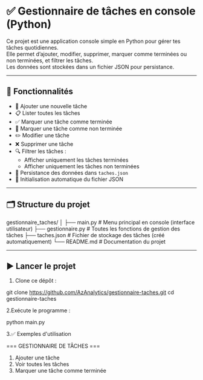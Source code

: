 # ✅ Gestionnaire de tâches en console (Python)

Ce projet est une application console simple en Python pour gérer tes tâches quotidiennes.  
Elle permet d’ajouter, modifier, supprimer, marquer comme terminées ou non terminées, et filtrer les tâches.  
Les données sont stockées dans un fichier JSON pour persistance.

---

## 🚀 Fonctionnalités

- 📝 Ajouter une nouvelle tâche
- 📋 Lister toutes les tâches
- ✅ Marquer une tâche comme terminée
- 🔁 Marquer une tâche comme non terminée
- ✏️ Modifier une tâche
- ❌ Supprimer une tâche
- 🔍 Filtrer les tâches :
  - Afficher uniquement les tâches terminées
  - Afficher uniquement les tâches non terminées
- 💾 Persistance des données dans `taches.json`
- 🔐 Initialisation automatique du fichier JSON

---

## 🗂️ Structure du projet

gestionnaire_taches/
│
├── main.py              # Menu principal en console (interface utilisateur)
├── gestionnaire.py      # Toutes les fonctions de gestion des tâches
├── taches.json          # Fichier de stockage des tâches (créé automatiquement)
└── README.md            # Documentation du projet

---

## ▶️ Lancer le projet

1. Clone ce dépôt :

git clone https://github.com/AzAnalytics/gestionnaire-taches.git
cd gestionnaire-taches

2.Exécute le programme :

python main.py


3.✅ Exemples d'utilisation

=== GESTIONNAIRE DE TÂCHES ===
1. Ajouter une tâche
2. Voir toutes les tâches
3. Marquer une tâche comme terminée
